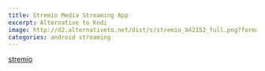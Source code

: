 ```yaml
---
title: Stremio Media Streaming App
excerpt: Alternative to Kodi
image: http://d2.alternativeto.net/dist/s/stremio_942152_full.png?format=jpg&width=1600&height=1600&mode=min&upscale=false
categories: android streaming
---
```


[stremio](http://www.strem.io/android-launch)

